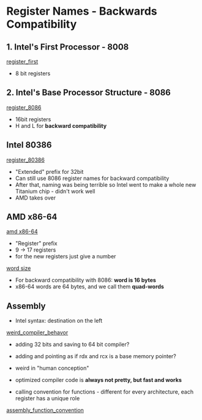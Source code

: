 # Register Names - Backwards Compatibility
## 1. Intel's First Processor - 8008
[register_first](../images/register1.png)
* 8 bit registers

## 2. Intel's Base Processor Structure - 8086
[register_8086](../images/register2.png)
* 16bit registers
* H and L for **backward compatibility**


## Intel 80386
[register_80386](../images/register3.png)
* "Extended" prefix for 32bit
* Can still use 8086 register names for backward compatibility
* After that, naming was being terrible so Intel went to make a whole new Titanium chip - didn't work well
* AMD takes over

## AMD x86-64
[amd x86-64](../images/register4.png)
* "Register" prefix
* 9 -> 17 registers
* for the new registers just give a number

[word size](../images/register5.png)

* For backward compatibility with 8086: **word is 16 bytes**
* x86-64 words are 64 bytes, and we call them **quad-words**


## Assembly
* Intel syntax: destination on the left

[weird_compiler_behavor](../images/lea.png)
   * adding 32 bits and saving to 64 bit compiler?
   * adding and pointing as if rdx and rcx is a base memory pointer?

* weird in "human conception"
* optimized compiler code is **always not pretty, but fast and works**
* calling convention for functions - different for every architecture, each register has a unique role

[assembly_function_convention](../images/assembly_function.png)